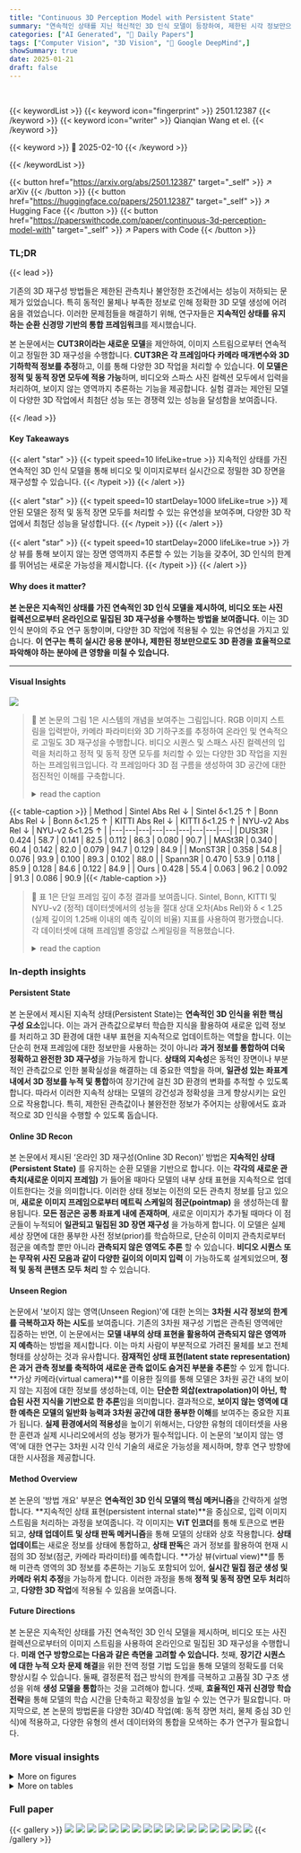 ```yaml
---
title: "Continuous 3D Perception Model with Persistent State"
summary: "연속적인 상태를 지닌 혁신적인 3D 인식 모델이 등장하여, 제한된 시각 정보만으로도 실시간으로 정밀한 3D 환경 재구성이 가능해졌습니다."
categories: ["AI Generated", "🤗 Daily Papers"]
tags: ["Computer Vision", "3D Vision", "🏢 Google DeepMind",]
showSummary: true
date: 2025-01-21
draft: false
---
```


<br>

{{< keywordList >}}
{{< keyword icon="fingerprint" >}} 2501.12387 {{< /keyword >}}
{{< keyword icon="writer" >}} Qianqian Wang et el. {{< /keyword >}}
 
{{< keyword >}} 🤗 2025-02-10 {{< /keyword >}}
 
{{< /keywordList >}}

{{< button href="https://arxiv.org/abs/2501.12387" target="_self" >}}
↗ arXiv
{{< /button >}}
{{< button href="https://huggingface.co/papers/2501.12387" target="_self" >}}
↗ Hugging Face
{{< /button >}}
{{< button href="https://paperswithcode.com/paper/continuous-3d-perception-model-with" target="_self" >}}
↗ Papers with Code
{{< /button >}}




### TL;DR


{{< lead >}}

기존의 3D 재구성 방법들은 제한된 관측치나 불안정한 조건에서는 성능이 저하되는 문제가 있었습니다. 특히 동적인 물체나 부족한 정보로 인해 정확한 3D 모델 생성에 어려움을 겪었습니다. 이러한 문제점들을 해결하기 위해, 연구자들은 **지속적인 상태를 유지하는 순환 신경망 기반의 통합 프레임워크**를 제시했습니다.

본 논문에서는 **CUT3R이라는 새로운 모델**을 제안하여, 이미지 스트림으로부터 연속적이고 정밀한 3D 재구성을 수행합니다. **CUT3R은 각 프레임마다 카메라 매개변수와 3D 기하학적 정보를 추정**하고, 이를 통해 다양한 3D 작업을 처리할 수 있습니다. **이 모델은 정적 및 동적 장면 모두에 적용 가능**하며, 비디오와 스파스 사진 컬렉션 모두에서 입력을 처리하여, 보이지 않는 영역까지 추론하는 기능을 제공합니다. 실험 결과는 제안된 모델이 다양한 3D 작업에서 최첨단 성능 또는 경쟁력 있는 성능을 달성함을 보여줍니다.

{{< /lead >}}


#### Key Takeaways

{{< alert "star" >}}
{{< typeit speed=10 lifeLike=true >}} 지속적인 상태를 가진 연속적인 3D 인식 모델을 통해 비디오 및 이미지로부터 실시간으로 정밀한 3D 장면을 재구성할 수 있습니다. {{< /typeit >}}
{{< /alert >}}

{{< alert "star" >}}
{{< typeit speed=10 startDelay=1000 lifeLike=true >}} 제안된 모델은 정적 및 동적 장면 모두를 처리할 수 있는 유연성을 보여주며, 다양한 3D 작업에서 최첨단 성능을 달성합니다. {{< /typeit >}}
{{< /alert >}}

{{< alert "star" >}}
{{< typeit speed=10 startDelay=2000 lifeLike=true >}} 가상 뷰를 통해 보이지 않는 장면 영역까지 추론할 수 있는 기능을 갖추어, 3D 인식의 한계를 뛰어넘는 새로운 가능성을 제시합니다. {{< /typeit >}}
{{< /alert >}}

#### Why does it matter?
**본 논문은 지속적인 상태를 가진 연속적인 3D 인식 모델을 제시하여, 비디오 또는 사진 컬렉션으로부터 온라인으로 밀집된 3D 재구성을 수행하는 방법을 보여줍니다.** 이는 3D 인식 분야의 주요 연구 동향이며, 다양한 3D 작업에 적용될 수 있는 유연성을 가지고 있습니다.  **이 연구는 특히 실시간 응용 분야나, 제한된 정보만으로도 3D 환경을 효율적으로 파악해야 하는 분야에 큰 영향을 미칠 수 있습니다.**

------
#### Visual Insights



![](https://arxiv.org/html/2501.12387/x2.png)

> 🔼 본 논문의 그림 1은 시스템의 개념을 보여주는 그림입니다. RGB 이미지 스트림을 입력받아, 카메라 파라미터와 3D 기하구조를 추정하여 온라인 및 연속적으로 고밀도 3D 재구성을 수행합니다.  비디오 시퀀스 및 스패스 사진 컬렉션의 입력을 처리하고 정적 및 동적 장면 모두를 처리할 수 있는 다양한 3D 작업을 지원하는 프레임워크입니다. 각 프레임마다 3D 점 구름을 생성하여 3D 공간에 대한 점진적인 이해를 구축합니다.
> <details>
> <summary>read the caption</summary>
> Figure 1: Continuous 3D Perception. Given a stream of RGB images as input, our approach enables dense 3D reconstruction in an online, continuous manner, estimating both camera parameters and dense 3D geometry with each incoming frame. Our framework supports various 3D tasks, processes inputs from video sequences and sparse photo collections, and can handle both static and dynamic scenes.
> </details>





{{< table-caption >}}
| Method | Sintel Abs Rel ↓ | Sintel δ<1.25 ↑ | Bonn Abs Rel ↓ | Bonn δ<1.25 ↑ | KITTI Abs Rel ↓ | KITTI δ<1.25 ↑ | NYU-v2 Abs Rel ↓ | NYU-v2 δ<1.25 ↑ |
|---|---|---|---|---|---|---|---|---|
| DUSt3R | 0.424 | 58.7 | 0.141 | 82.5 | 0.112 | 86.3 | 0.080 | 90.7 |
| MASt3R | 0.340 | 60.4 | 0.142 | 82.0 | 0.079 | 94.7 | 0.129 | 84.9 |
| MonST3R | 0.358 | 54.8 | 0.076 | 93.9 | 0.100 | 89.3 | 0.102 | 88.0 |
| Spann3R | 0.470 | 53.9 | 0.118 | 85.9 | 0.128 | 84.6 | 0.122 | 84.9 |
| Ours | 0.428 | 55.4 | 0.063 | 96.2 | 0.092 | 91.3 | 0.086 | 90.9 |{{< /table-caption >}}

> 🔼 표 1은 단일 프레임 깊이 추정 결과를 보여줍니다. Sintel, Bonn, KITTI 및 NYU-v2 (정적) 데이터셋에서의 성능을 절대 상대 오차(Abs Rel)와 δ < 1.25 (실제 깊이의 1.25배 이내의 예측 깊이의 비율) 지표를 사용하여 평가했습니다. 각 데이터셋에 대해 프레임별 중앙값 스케일링을 적용했습니다.
> <details>
> <summary>read the caption</summary>
> Table 1: Single-frame Depth Evaluation. We report the performance on Sintel, Bonn, KITTI, and NYU-v2 (static) datasets.
> </details>





### In-depth insights


#### Persistent State
본 논문에서 제시된 지속적 상태(Persistent State)는 **연속적인 3D 인식을 위한 핵심 구성 요소**입니다.  이는 과거 관측값으로부터 학습한 지식을 활용하여 새로운 입력 정보를 처리하고 3D 환경에 대한 내부 표현을 지속적으로 업데이트하는 역할을 합니다. 이는 단순히 현재 프레임에 대한 정보만을 사용하는 것이 아니라 **과거 정보를 통합하여 더욱 정확하고 완전한 3D 재구성**을 가능하게 합니다.  **상태의 지속성**은 동적인 장면이나 부분적인 관측값으로 인한 불확실성을 해결하는 데 중요한 역할을 하며, **일관성 있는 좌표계 내에서 3D 정보를 누적 및 통합**하여 장기간에 걸친 3D 환경의 변화를 추적할 수 있도록 합니다.  따라서 이러한 지속적 상태는 모델의 강건성과 정확성을 크게 향상시키는 요인으로 작용합니다. 특히, 제한된 관측값이나 불완전한 정보가 주어지는 상황에서도 효과적으로 3D 인식을 수행할 수 있도록 돕습니다.

#### Online 3D Recon
본 논문에서 제시된 ‘온라인 3D 재구성(Online 3D Recon)’ 방법은 **지속적인 상태(Persistent State)** 를 유지하는 순환 모델을 기반으로 합니다. 이는 **각각의 새로운 관측치(새로운 이미지 프레임)** 가 들어올 때마다 모델의 내부 상태 표현을 지속적으로 업데이트한다는 것을 의미합니다. 이러한 상태 정보는 이전의 모든 관측치 정보를 담고 있으며, **새로운 이미지 프레임으로부터 메트릭 스케일의 점군(pointmap)** 을 생성하는데 활용됩니다.  **모든 점군은 공통 좌표계 내에 존재하며**, 새로운 이미지가 추가될 때마다 이 점군들이 누적되어 **일관되고 밀집된 3D 장면 재구성** 을 가능하게 합니다. 이 모델은 실제 세상 장면에 대한 풍부한 사전 정보(prior)를 학습하므로, 단순히 이미지 관측치로부터 점군을 예측할 뿐만 아니라 **관측되지 않은 영역도 추론** 할 수 있습니다.  **비디오 시퀀스 또는 무작위 사진 모음과 같이 다양한 길이의 이미지 입력** 이 가능하도록 설계되었으며, **정적 및 동적 콘텐츠 모두 처리** 할 수 있습니다.

#### Unseen Region
논문에서 '보이지 않는 영역(Unseen Region)'에 대한 논의는 **3차원 시각 정보의 한계를 극복하고자 하는 시도**를 보여줍니다.  기존의 3차원 재구성 기법은 관측된 영역에만 집중하는 반면, 이 논문에서는 **모델 내부의 상태 표현을 활용하여 관측되지 않은 영역까지 예측**하는 방법을 제시합니다.  이는 마치 사람이 부분적으로 가려진 물체를 보고 전체 형태를 상상하는 것과 유사합니다.  **잠재적인 상태 표현(latent state representation)은 과거 관측 정보를 축적하여 새로운 관측 없이도 숨겨진 부분을 추론**할 수 있게 합니다.  **가상 카메라(virtual camera)**를 이용한 질의를 통해 모델은 3차원 공간 내의 보이지 않는 지점에 대한 정보를 생성하는데, 이는 **단순한 외삽(extrapolation)이 아닌, 학습된 사전 지식을 기반으로 한 추론**임을 의미합니다.  결과적으로, **보이지 않는 영역에 대한 예측은 모델의 일반화 능력과 3차원 공간에 대한 풍부한 이해**를 보여주는 중요한 지표가 됩니다.  **실제 환경에서의 적용성**을 높이기 위해서는, 다양한 유형의 데이터셋을 사용한 훈련과 실제 시나리오에서의 성능 평가가 필수적입니다.  이 논문의 '보이지 않는 영역'에 대한 연구는 3차원 시각 인식 기술의 새로운 가능성을 제시하며, 향후 연구 방향에 대한 시사점을 제공합니다.

#### Method Overview
본 논문의 '방법 개요' 부분은 **연속적인 3D 인식 모델의 핵심 메커니즘**을 간략하게 설명합니다.  **지속적인 상태 표현(persistent internal state)**을 중심으로, 입력 이미지 스트림을 처리하는 과정을 보여줍니다.  각 이미지는 **ViT 인코더**를 통해 토큰으로 변환되고, **상태 업데이트 및 상태 판독 메커니즘**을 통해 모델의 상태와 상호 작용합니다. **상태 업데이트**는 새로운 정보를 상태에 통합하고, **상태 판독**은 과거 정보를 활용하여 현재 시점의 3D 정보(점군, 카메라 파라미터)를 예측합니다.  **가상 뷰(virtual view)**를 통해 미관측 영역의 3D 정보를 추론하는 기능도 포함되어 있어, **실시간 밀집 점군 생성 및 카메라 위치 추정**을 가능하게 합니다.  이러한 과정을 통해 **정적 및 동적 장면 모두 처리**하고, **다양한 3D 작업**에 적용될 수 있음을 보여줍니다.

#### Future Directions
본 논문은 지속적인 상태를 가진 연속적인 3D 인식 모델을 제시하며, 비디오 또는 사진 컬렉션으로부터의 이미지 스트림을 사용하여 온라인으로 밀집된 3D 재구성을 수행합니다.  **미래 연구 방향으로는 다음과 같은 측면을 고려할 수 있습니다.** 첫째, **장기간 시퀀스에 대한 누적 오차 문제 해결**을 위한 전역 정렬 기법 도입을 통해 모델의 정확도를 더욱 향상시킬 수 있습니다.  둘째, 결정론적 접근 방식의 한계를 극복하고 고품질 3D 구조 생성을 위해 **생성 모델을 통합**하는 것을 고려해야 합니다. 셋째, **효율적인 재귀 신경망 학습 전략**을 통해 모델의 학습 시간을 단축하고 확장성을 높일 수 있는 연구가 필요합니다.  마지막으로, 본 논문의 방법론을 다양한 3D/4D 작업(예: 동적 장면 처리, 물체 중심 3D 인식)에 적용하고, 다양한 유형의 센서 데이터와의 통합을 모색하는 추가 연구가 필요합니다.


### More visual insights

<details>
<summary>More on figures
</summary>


![](https://arxiv.org/html/2501.12387/x3.png)

> 🔼 그림 2는 본 논문에서 제안하는 방법이 이미지를 이용하여 장면을 재구성하는 것 외에도, 가상 카메라 쿼리(파란색으로 표시됨)를 통해 장면의 보이지 않는 부분에 대한 구조를 추론할 수 있음을 보여줍니다.  간단히 말해,  이미지 데이터만으로 3D 모델을 만드는 과정에서 실제로는 보이지 않는 부분까지 예측할 수 있다는 것을 보여주는 그림입니다.  이러한 기능은 실제 세상의 3D 환경을 더욱 완벽하게 이해하고 모델링하는 데 중요한 역할을 합니다.
> <details>
> <summary>read the caption</summary>
> Figure 2: Querying Unseen Regions. In addition to reconstructing a scene from images, our method can also infer structure for unseen parts of the scene, given a virtual camera query (shown in blue).
> </details>



![](https://arxiv.org/html/2501.12387/x4.png)

> 🔼 이 그림은 논문의 방법론 섹션에 속하며, 지속적인 상태를 사용하여 이미지 스트림(비디오 프레임 또는 사진 모음)으로부터 실시간으로 밀집된 3D 재구성을 수행하는 방법을 보여줍니다. 각 입력 이미지는 공유 가중치를 가진 ViT 인코더를 통해 시각 토큰으로 인코딩되고, 이 토큰들은 상태 토큰과 상호 작용합니다. 상태 업데이트는 현재 이미지를 상태에 통합하고, 상태 판독은 예측을 위해 상태에 저장된 과거 컨텍스트를 검색합니다. 두 프로세스는 두 개의 상호 연결된 ViT 디코더를 통해 동시에 발생합니다. 출력에는 월드 프레임과 카메라 프레임의 포인트맵(월드 포인트맵만 표시됨)과 카메라에서 월드로의 변환이 포함됩니다. 오른쪽에는 쿼리 카메라(레이맵으로 표현)가 주어지면, 관찰되지 않은 영역의 포인트맵까지 예측하기 위해 상태로부터 정보를 읽는 방법을 보여줍니다. 상태 판독 시에는 상태가 업데이트되지 않습니다.  환각된 포인트맵은 파란색 테두리로 강조 표시됩니다.
> <details>
> <summary>read the caption</summary>
> Figure 3: Method Overview. Our method performs online dense 3D reconstruction from a stream of images (video frames or a photo collection) by using a persistent state. Each input image is encoded into visual tokens via a shared-weight ViT encoder. These tokens interact with state tokens, where state update integrates the current image into the state, and state readout retrieves the past context stored in the state for predictions. Both processes occur simultaneously through two interconnected ViT decoders. Outputs include pointmaps in world and camera frames (only world pointmaps are shown) and the camera-to-world transformation. On the right, we demonstrate our method’s ability to predict unseen views: given a query camera (as a raymap), it reads information from the state to predict its corresponding pointmap, even for unobserved regions. For these readouts, we do not update the state. The hallucinated pointmap is highlighted with a blue border.
> </details>



![](https://arxiv.org/html/2501.12387/x5.png)

> 🔼 그림 4는 실제 인터넷 비디오에 대한 정성적 결과를 보여줍니다. 이 그림에서는 제안된 방법을 Spann3R[101]과 MonST3R[125]과 비교하여, 제안된 방법이 가장 우수한 정성적 결과를 얻었다는 점을 보여줍니다.  제안된 방법은 동적인 장면에서도 견고하며, 비디오의 다양한 특성에도 잘 적응합니다.  비디오의 프레임이 부분적으로 가려져 있거나, 움직임이 많거나, 광원이 불규칙한 등 어려운 조건에서도, 제안된 방법은 보다 정확하고 일관된 3D 재구성 결과를 보여줍니다.  특히, Spann3R은 정적 장면에 최적화되어 동적 장면에서 성능이 떨어지는 반면, MonST3R은 동적 장면에 대해서는 우수하지만 정적 장면에서는 성능이 다소 저하됩니다.  제안된 방법은 이러한 두 가지 방법의 장점을 결합하여 다양한 장면에서 우수한 성능을 보입니다.
> <details>
> <summary>read the caption</summary>
> Figure 4: Qualitative Results on In-the-wild Internet Videos. We compare our method with concurrent works Spann3R [101] and MonST3R [125]. Our method achieves the best qualitative results.
> </details>



![](https://arxiv.org/html/2501.12387/x6.png)

> 🔼 그림 5는 모델의 상태 업데이트 메커니즘을 보여줍니다.  '온라인' 방식은 입력 이미지가 들어올 때마다 상태를 순차적으로 업데이트하는 반면, '재방문' 방식은 모든 이미지를 처리한 후 최종 상태를 이용하여 다시 한번 재구성을 수행합니다.  재방문 방식은 전체적인 맥락을 고려하여 더 나은 재구성 결과를 얻을 수 있으며, 특히 강조된 영역에서 그 효과가 두드러집니다.  이는 모델이 과거 정보를 활용하여 현재 관측값을 더욱 효과적으로 처리함을 보여주는 실험 결과입니다.
> <details>
> <summary>read the caption</summary>
> Figure 5: State Update Analysis. Compared to online, revisiting incorporates global context which improves overall reconstruction results, especially in the highlighted regions.
> </details>



</details>




<details>
<summary>More on tables
</summary>


{{< table-caption >}}
| Alignment | Method | Optim. | Onl. | Sintel Abs Rel ↓ | Sintel δ<1.25↑ | BONN Abs Rel ↓ | BONN δ<1.25↑ | KITTI Abs Rel ↓ | KITTI δ<1.25↑ | FPS |
|---|---|---|---|---|---|---|---|---|---|---|
| Per-sequence scale | DUSt3R-GA [107] | ✓ |  | 0.656 | 45.2 | 0.155 | 83.3 | 0.144 | 81.3 | 0.76 |
|  | MASt3R-GA [51] | ✓ |  | 0.641 | 43.9 | 0.252 | 70.1 | 0.183 | 74.5 | 0.31 |
|  | MonST3R-GA [125] | ✓ |  | 0.378 | 55.8 | 0.067 | 96.3 | 0.168 | 74.4 | 0.35 |
|  | Spann3R [101] |  | ✓ | 0.622 | 42.6 | 0.144 | 81.3 | 0.198 | 73.7 | 13.55 |
|  | Ours |  | ✓ | 0.421 | 47.9 | 0.078 | 93.7 | 0.118 | 88.1 | 16.58 |
| Metric scale | MASt3R-GA [51] | ✓ |  | 1.022 | 14.3 | 0.272 | 70.6 | 0.467 | 15.2 | 0.31 |
|  | Ours |  | ✓ | 1.029 | 23.8 | 0.103 | 88.5 | 0.122 | 85.5 | 16.58 |{{< /table-caption >}}
> 🔼 표 2는 Sintel, Bonn, KITTI 데이터셋에서 스케일 불변 심도 및 계량 심도 정확도를 보여줍니다. 전역 정렬이 필요한 방법은 'GA'로 표시되며, 'Optim.'과 'Onl.'은 각각 최적화 기반 방법과 온라인 방법을 나타냅니다. 또한, A100 GPU에서 모든 방법에 대해 512x144 이미지 해상도를 사용하여 KITTI 데이터셋의 FPS도 보고합니다. 단, Spann3R은 224x224 입력만 지원합니다. 본 표에는 일부 기준선만 제시되어 있으며, 전체 비교는 보충 자료를 참조하십시오.
> <details>
> <summary>read the caption</summary>
> Table 2:  Video Depth Evaluation. We report scale-invariant depth and metric depth accuracy on Sintel, Bonn, and KITTI datasets. Methods requiring global alignment are marked “GA”, while “Optim.” and “Onl.” indicate optimization-based and online methods, respectively. We also report the FPS on KITTI dataset using 512×\times× 144 image resolution for all methods on an A100 GPU, except Spann3R which only supports 224×\times×224 inputs. We present a subset of baselines here; please refer to the supplementary material for full comparisons.
> </details>

{{< table-caption >}}
| Method | Optim. | Onl. | Sintel ATE ↓ | Sintel RPE trans ↓ | Sintel RPE rot ↓ | TUM-dynamics ATE ↓ | TUM-dynamics RPE trans ↓ | TUM-dynamics RPE rot ↓ | ScanNet ATE ↓ | ScanNet RPE trans ↓ | ScanNet RPE rot ↓ |
|---|---|---|---|---|---|---|---|---|---|---|---| 
| Particle-SfM [129] | ✓ |  | 0.129 | 0.031 | 0.535 | - | - | - | 0.136 | 0.023 | 0.836 |
| Robust-CVD [47] | ✓ |  | 0.360 | 0.154 | 3.443 | 0.153 | 0.026 | 3.528 | 0.227 | 0.064 | 7.374 |
| CasualSAM [128] | ✓ |  | 0.141 | 0.035 | 0.615 | 0.071 | 0.010 | 1.712 | 0.158 | 0.034 | 1.618 |
| DUSt3R-GA [107] | ✓ |  | 0.417 | 0.250 | 5.796 | 0.083 | 0.017 | 3.567 | 0.081 | 0.028 | 0.784 |
| MASt3R-GA [51] | ✓ |  | 0.185 | 0.060 | 1.496 | 0.038 | 0.012 | 0.448 | 0.078 | 0.020 | 0.475 |
| MonST3R-GA [125] | ✓ |  | 0.111 | 0.044 | 0.869 | 0.098 | 0.019 | 0.935 | 0.077 | 0.018 | 0.529 |
| DUSt3R [107] |  | ✓ | 0.290 | 0.132 | 7.869 | 0.140 | 0.106 | 3.286 | 0.246 | 0.108 | 8.210 |
| Spann3R [101] |  | ✓ | 0.329 | 0.110 | 4.471 | 0.056 | 0.021 | 0.591 | 0.096 | 0.023 | 0.661 |
| Ours |  | ✓ | 0.213 | 0.066 | 0.621 | 0.046 | 0.015 | 0.473 | 0.099 | 0.022 | 0.600 |{{< /table-caption >}}
> 🔼 표 3은 Sintel [12], TUM-dynamic [89], ScanNet [19] 데이터셋에서 카메라 자세 추정 성능을 평가한 결과를 보여줍니다.  각 데이터셋은 다양한 동적 및 정적 환경을 포함하고 있으며, 이는 다양한 어려움을 제시합니다.  표에는 각 방법의 절대 위치 오차(ATE), 상대적 위치 오차(RPE trans), 상대적 회전 오차(RPE rot)가 나타나 있습니다.  'Optim.' 열은 최적화 기반 방법을, 'Onl.' 열은 온라인 방법을 나타냅니다.  본 논문의 방법은 모든 온라인 방법 중에서 가장 우수한 전반적인 성능을 달성했습니다.  특히 동적 장면 처리 능력이 뛰어나며, 이는 지속적인 상태 업데이트 메커니즘 덕분입니다.
> <details>
> <summary>read the caption</summary>
> Table 3: Evaluation on Camera Pose Estimation on Sintel [12], TUM-dynamic [89], and ScanNet [19] datasets. Our method achieves the best overall performance among all online methods.
> </details>

{{< table-caption >}}
| Method | Optim. | Onl. | 7 scenes Acc ↓ Mean | 7 scenes Acc ↓ Med. | 7 scenes Comp ↓ Mean | 7 scenes Comp ↓ Med. | NRGBD Acc ↓ Mean | NRGBD Acc ↓ Med. | NRGBD Comp ↓ Mean | NRGBD Comp ↓ Med. | FPS |
|---|---|---|---|---|---|---|---|---|---|---|---| 
| DUSt3R-GA [107] | ✓ |  | 0.146 | 0.077 | 0.181 | 0.067 | 0.736 | 0.839 | 0.144 | 0.019 | 0.68 |
| MASt3R-GA [51] | ✓ |  | 0.185 | 0.081 | 0.180 | 0.069 | 0.701 | 0.792 | 0.085 | 0.033 | 0.34 |
| MonST3R-GA [51] | ✓ |  | 0.248 | 0.185 | 0.266 | 0.167 | 0.672 | 0.759 | 0.272 | 0.114 | 0.39 |
| Spann3R [101] |  | ✓ | 0.298 | 0.226 | 0.205 | 0.112 | 0.650 | 0.730 | 0.416 | 0.323 | 12.97 |
| Ours |  | ✓ | 0.126 | 0.047 | 0.154 | 0.031 | 0.727 | 0.834 | 0.099 | 0.031 | 17.00 |{{< /table-caption >}}
> 🔼 표 4는 제안된 방법의 3D 재구성 성능을 7-Scenes 및 NRGBD 데이터셋에서 평가한 결과를 보여줍니다.  온라인으로 동작하는 본 연구의 방법은 전역 정렬을 사용하는 오프라인 방법들과 비교하여 경쟁력 있는 성능을 달성하며, 경우에 따라서는 능가하는 성능을 보입니다.  정량적인 비교를 통해 제안된 방법의 효율성과 정확성을 확인할 수 있습니다.  Acc(정확도), Comp(완성도), NC(일관성) 세 가지 지표를 사용하여 평가하였습니다.
> <details>
> <summary>read the caption</summary>
> Table 4: 3D reconstruction comparison on 7-Scenes [83] and NRGBD [4] datasets. While operating online, our method achieves competitive performance, on par with and even surpassing offline methods that employ global alignment.
> </details>

{{< table-caption >}}
| Method | 7-Scenes Acc↓ | 7-Scenes Comp↓ | 7-Scenes NC↑ | NRGBD Acc↓ | NRGBD Comp↓ | NRGBD NC↑ |
|---|---|---|---|---|---|---|
| DUSt3R-GA [107] | 0.146 | 0.181 | **0.736** | 0.144 | 0.154 | **0.870** |
| Ours | **0.126** | **0.154** | 0.727 | **0.099** | **0.076** | 0.837 |
| Ours Revisit | **0.113** | **0.107** | **0.732** | **0.094** | **0.076** | **0.844** |{{< /table-caption >}}
> 🔼 표 5는 지속적으로 업데이트되는 상태 표현의 효과를 보여줍니다. 7-Scenes 및 NRGBD 데이터셋에서 온라인 및 재방문(revisiting) 방식으로 모델을 학습시킨 결과를 비교하여, 재방문 방식이 전체적인 재구성 결과를 향상시키는 것을 보여줍니다. 재방문 방식은 모델이 모든 이미지를 본 후 최종 상태를 고정하고 동일한 이미지 세트를 다시 처리하여 예측을 생성하는 방식입니다. 이를 통해 모델이 장면에 대한 완전한 맥락을 활용할 수 있게 되어 정확도가 향상됩니다. 이 표는 4.4절 분석 부분에 포함되어 있습니다.
> <details>
> <summary>read the caption</summary>
> Table 5: State Update Analysis on 7-Scenes [83] and NRGBD [4] datasets.
> </details>

{{< table-caption >}}
| Dataset Name | Scene Type | Metric? | Real? | Dynamic? | Camera only? | Single View? |
|---|---|---|---|---|---|---|
| ARKitScenes [5] | Indoor | Yes | Real | Static | No | No |
| ARKitScenes-HighRes [5] | Indoor | Yes | Real | Static | No | No |
| ScanNet [19] | Indoor | Yes | Real | Static | No | No |
| ScanNet++ [121] | Indoor | Yes | Real | Static | No | No |
| TartanAir [108] | Mixed | Yes | Synthetic | Dynamic | No | No |
| Waymo [93] | Outdoor | Yes | Real | Dynamic | No | No |
| MapFree [3] | Outdoor | Yes | Real | Static | No | No |
| BlendedMVS [120] | Mixed | No | Synthetic | Static | No | No |
| HyperSim [75] | Indoor | Yes | Synthetic | Static | No | No |
| MegaDepth [53] | Outdoor | No | Real | Static | No | No |
| Unreal4K [99] | Mixed | Yes | Synthetic | Static | No | No |
| DL3DV [55] | Mixed | No | Real | Static | No | No |
| CO3Dv2 [74] | Object-Centric | No | Real | Static | No | No |
| WildRGBD [115] | Object-Centric | Yes | Real | Static | No | No |
| VirtualKITTI2 [13] | Outdoor | Yes | Synthetic | Dynamic | No | No |
| Matterport3D [15] | Indoor | Yes | Real | Static | No | No |
| BEDLAM [9] | Mixed | Yes | Synthetic | Dynamic | No | No |
| Dynamic Replica [43] | Indoor | Yes | Synthetic | Dynamic | No | No |
| PointOdyssey [130] | Mixed | Yes | Synthetic | Dynamic | No | No |
| Spring [60] | Mixed | Yes | Synthetic | Dynamic | No | No |
| MVS-Synth [40] | Outdoor | Yes | Synthetic | Dynamic | No | No |
| UASOL [6] | Outdoor | Yes | Real | Static | No | No |
| OmniObject3D [114] | Object-Centric | Yes | Synthetic | Static | No | No |
| RealEstate10K [131] | Indoor | No | Real | Static | Yes | No |
| MVImgNet [123] | Object-Centric | No | Real | Static | Yes | No |
| CoP3D [84] | Object-Centric | No | Real | Dynamic | Yes | No |
| EDEN [50] | Outdoor | Yes | Synthetic | Static | No | Yes |
| IRS [105] | Indoor | Yes | Synthetic | Static | No | Yes |
| Synscapes [111] | Outdoor | Yes | Synthetic | Dynamic | No | Yes |
| 3D Ken Burns [67] | Mixed | No | Synthetic | Static | No | Yes |
| SmartPortraits [48] | Indoor | Yes | Real | Dynamic | No | Yes |
| UrbanSyn [32] | Outdoor | Yes | Synthetic | Dynamic | No | Yes |
| HOI4D [57] | Indoor | Yes | Real | Dynamic | No | Yes |{{< /table-caption >}}
> 🔼 표 6은 논문에서 사용된 32개의 데이터셋에 대한 상세 정보를 제공합니다. 각 데이터셋의 장면 유형(실내, 실외, 혼합), 측정값 유무, 실제 데이터 여부, 동적 개체 포함 여부, 카메라 매개변수만 제공 여부, 단일 뷰 데이터셋 여부 등을 보여줍니다.  '동적'으로 분류된 데이터셋은 사람과 같은 움직이는 개체에 대한 주석이 있는 데이터셋을 의미하며, '카메라 전용'은 카메라의 내부 및 외부 매개변수만 제공하는 데이터셋을, '단일 뷰'는 단일 뷰에 대한 깊이 정보와 내부 매개변수만 제공하는 데이터셋을 나타냅니다.
> <details>
> <summary>read the caption</summary>
> Table 6: Training Datasets. We provide more details of our training datasets. We classify a dataset as dynamic if annotations exist for moving objects like humans. If there is only camera parameters (intrinsics and extrinsics) available, we mark them as “camera only”. If the dataset only contains depth and intrinsics for single views, we mark them as “single view”.
> </details>

{{< table-caption >}}
Dataset | Alignment
---|---|---|---|---|---|---|---|---
Sintel |  |  |  | Abs Rel ↓ | δ<1.25 ↑ | Abs Rel ↓ | δ<1.25 ↑ | Abs Rel ↓ | δ<1.25 ↑ | FPS
---|---|---|---|---|---|---|---|---|---|---
Per-sequence scale & shift | Marigold [44] |  | ✓ | 0.532 | 51.5 | 0.091 | 93.1 | 0.149 | 79.6 | &lt;0.1
Depth-Anything-V2 [117] |  | ✓ | 0.367 | 55.4 | 0.106 | 92.1 | 0.140 | 80.4 | 3.13
NVDS [109] |  | ✓ | 0.408 | 48.3 | 0.167 | 76.6 | 0.253 | 58.8 | -
ChronoDepth [82] |  | ✓ | 0.687 | 48.6 | 0.100 | 91.1 | 0.167 | 75.9 | 1.89
DepthCrafter [39] |  | ✓ | **0.292** | **69.7** | 0.075 | **97.1** | **0.110** | **88.1** | 0.97
Robust-CVD [47] |  | ✓ | 0.703 | 47.8 | - | - | - | - | -
CasualSAM [128] | ✓ |  | 0.387 | 54.7 | 0.169 | 73.7 | 0.246 | 62.2 | -
DUSt3R-GA [107] | ✓ |  | 0.531 | 51.2 | 0.156 | 83.1 | 0.135 | 81.8 | 0.76
MASt3R-GA [51] | ✓ |  | **0.327** | **59.4** | 0.167 | 78.5 | 0.137 | 83.6 | 0.31
MonST3R-GA [125] | ✓ |  | 0.333 | 59.0 | **0.066** | **96.4** | 0.157 | 73.8 | 0.35
Spann3R [101] |  | ✓ | 0.508 | 50.8 | 0.157 | 82.1 | 0.207 | 73.0 | 13.55
Ours |  | ✓ | 0.454 | 55.7 | **0.074** | 94.5 | **0.106** | **88.7** | 16.58
Per-sequence scale | DUSt3R-GA [107] | ✓ |  | 0.656 | 45.2 | 0.155 | 83.3 | **0.144** | **81.3** | 0.76
MASt3R-GA [51] | ✓ |  | 0.641 | 43.9 | 0.252 | 70.1 | 0.183 | 74.5 | 0.31
MonST3R-GA [125] | ✓ |  | **0.378** | **55.8** | **0.067** | **96.3** | 0.168 | 74.4 | 0.35
Spann3R [101] |  | ✓ | 0.622 | 42.6 | 0.144 | 81.3 | 0.198 | 73.7 | 13.55
Ours |  | ✓ | **0.421** | **47.9** | **0.078** | **93.7** | **0.118** | **88.1** | 16.58
Metric scale | MASt3R-GA [51] | ✓ |  | **1.022** | 14.3 | 0.272 | 70.6 | 0.467 | 15.2 | 0.31
Ours |  | ✓ | 1.029 | **23.8** | **0.103** | **88.5** | **0.122** | **85.5** | 16.58{{< /table-caption >}}
> 🔼 표 7은 Sintel, Bonn, KITTI 데이터셋에서 scale&shift-invariant depth, scale-invariant depth, metric depth 정확도를 비교 분석한 결과를 보여줍니다.  전체 프레임에 대한 평균값과 중앙값을 제시하며, 각 방법의 속도(FPS)도 KITTI 데이터셋 기준으로 측정하여 제시합니다.  전통적인 방식처럼 전역 정합(global alignment)이 필요한 방법과, 그렇지 않은 방법(optimization-based, online)을 구분하여 표시하고 있습니다. Spann3R은 224x224 해상도의 이미지만 처리 가능한 반면, 다른 방법들은 512x144 해상도의 이미지를 사용하여 비교 분석하였습니다.
> <details>
> <summary>read the caption</summary>
> Table 7:  Video Depth Evaluation. We report scale&shift-invariant depth, scale-invariant depth and metric depth accuracy on Sintel, Bonn, and KITTI datasets. Methods requiring global alignment are marked “GA”, while “Optim.” and “Onl.” indicate optimization-based and online methods, respectively. We also report the FPS on KITTI dataset using 512×\times× 144 image resolution for all methods, except Spann3R which only supports 224×\times×224 inputs.
> </details>

{{< table-caption >}}
| Method | Optim. | Onl. | Sintel ATE ↓ | Sintel RPE trans ↓ | Sintel RPE rot ↓ | TUM-dynamics ATE ↓ | TUM-dynamics RPE trans ↓ | TUM-dynamics RPE rot ↓ | ScanNet ATE ↓ | ScanNet RPE trans ↓ | ScanNet RPE rot ↓ |
|---|---|---|---|---|---|---|---|---|---|---|---| 
| DROID-SLAM [96] |  | ✓ | 0.175 | 0.084 | 1.912 | - | - | - | - | - | - |
| DPVO [97] |  | ✓ | 0.115 | 0.072 | 1.975 | - | - | - | - | - | - |
| LEAP-VO [17] |  | ✓ | 0.089 | 0.066 | 1.250 | 0.068 | 0.008 | 1.686 | 0.070 | 0.018 | 0.535 |
| Particle-SfM [129] | ✓ |  | 0.129 | 0.031 | 0.535 | - | - | - | 0.136 | 0.023 | 0.836 |
| Robust-CVD [47] | ✓ |  | 0.360 | 0.154 | 3.443 | 0.153 | 0.026 | 3.528 | 0.227 | 0.064 | 7.374 |
| CasualSAM [128] | ✓ |  | 0.141 | 0.035 | 0.615 | 0.071 | 0.010 | 1.712 | 0.158 | 0.034 | 1.618 |
| DUSt3R-GA [107] | ✓ |  | 0.417 | 0.250 | 5.796 | 0.083 | 0.017 | 3.567 | 0.081 | 0.028 | 0.784 |
| MASt3R-GA [51] | ✓ |  | 0.185 | 0.060 | 1.496 | 0.038 | 0.012 | 0.448 | 0.078 | 0.020 | 0.475 |
| MonST3R-GA [125] | ✓ |  | 0.111 | 0.044 | 0.869 | 0.098 | 0.019 | 0.935 | 0.077 | 0.018 | 0.529 |
| DUSt3R [107] |  | ✓ | 0.290 | 0.132 | 7.869 | 0.140 | 0.106 | 3.286 | 0.246 | 0.108 | 8.210 |
| Spann3R [101] |  | ✓ | 0.329 | 0.110 | 4.471 | 0.056 | 0.021 | 0.591 | 0.096 | 0.023 | 0.661 |
| Ours |  | ✓ | 0.213 | 0.066 | 0.621 | 0.046 | 0.015 | 0.473 | 0.099 | 0.022 | 0.600 |{{< /table-caption >}}
> 🔼 표 8은 Sintel, TUM-dynamic, ScanNet 데이터셋에서 카메라 자세 추정 성능을 평가한 결과를 보여줍니다.  이 표는 단일 프레임 깊이 추정과 비디오 깊이 추정 모두에 대한 결과를 포함하고 있습니다.  특히,  세 가지 방법(DROID-SLAM, DPVO, LEAP-VO)은 접근 방식이 다르기 때문에 기준 카메라 내부 매개변수가 필요하다는 점에 유의해야 합니다.  나머지 방법들은 이러한 기준 매개변수 없이도 성능을 평가할 수 있습니다.
> <details>
> <summary>read the caption</summary>
> Table 8: Evaluation on Camera Pose Estimation on Sintel [12], TUM-dynamic [89], and ScanNet [19] datasets. Note that unlike the the rest of the methods, the three methods in the first section require ground truth camera intrinsics as input.
> </details>

</details>




### Full paper

{{< gallery >}}
<img src="paper_images/1.png" class="grid-w50 md:grid-w33 xl:grid-w25" />
<img src="paper_images/2.png" class="grid-w50 md:grid-w33 xl:grid-w25" />
<img src="paper_images/3.png" class="grid-w50 md:grid-w33 xl:grid-w25" />
<img src="paper_images/4.png" class="grid-w50 md:grid-w33 xl:grid-w25" />
<img src="paper_images/5.png" class="grid-w50 md:grid-w33 xl:grid-w25" />
<img src="paper_images/6.png" class="grid-w50 md:grid-w33 xl:grid-w25" />
<img src="paper_images/7.png" class="grid-w50 md:grid-w33 xl:grid-w25" />
<img src="paper_images/8.png" class="grid-w50 md:grid-w33 xl:grid-w25" />
<img src="paper_images/9.png" class="grid-w50 md:grid-w33 xl:grid-w25" />
<img src="paper_images/10.png" class="grid-w50 md:grid-w33 xl:grid-w25" />
<img src="paper_images/11.png" class="grid-w50 md:grid-w33 xl:grid-w25" />
<img src="paper_images/12.png" class="grid-w50 md:grid-w33 xl:grid-w25" />
<img src="paper_images/13.png" class="grid-w50 md:grid-w33 xl:grid-w25" />
<img src="paper_images/14.png" class="grid-w50 md:grid-w33 xl:grid-w25" />
<img src="paper_images/15.png" class="grid-w50 md:grid-w33 xl:grid-w25" />
<img src="paper_images/16.png" class="grid-w50 md:grid-w33 xl:grid-w25" />
<img src="paper_images/17.png" class="grid-w50 md:grid-w33 xl:grid-w25" />
{{< /gallery >}}